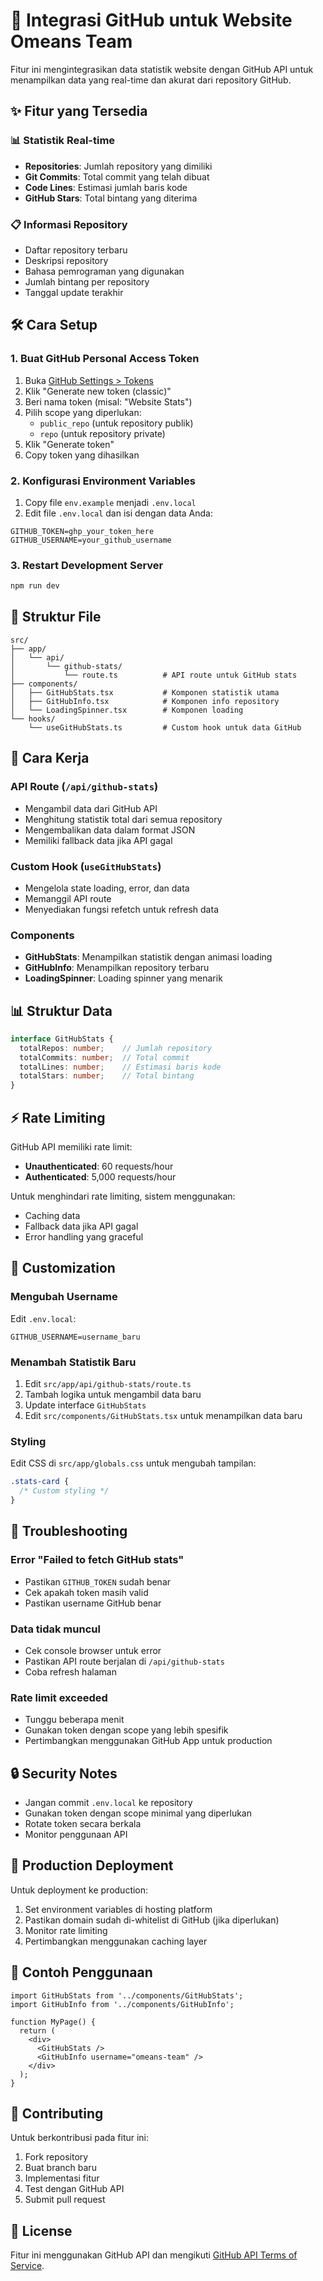 # 🚀 Integrasi GitHub untuk Website Omeans Team

Fitur ini mengintegrasikan data statistik website dengan GitHub API untuk menampilkan data yang real-time dan akurat dari repository GitHub.

## ✨ Fitur yang Tersedia

### 📊 Statistik Real-time
- **Repositories**: Jumlah repository yang dimiliki
- **Git Commits**: Total commit yang telah dibuat
- **Code Lines**: Estimasi jumlah baris kode
- **GitHub Stars**: Total bintang yang diterima

### 📋 Informasi Repository
- Daftar repository terbaru
- Deskripsi repository
- Bahasa pemrograman yang digunakan
- Jumlah bintang per repository
- Tanggal update terakhir

## 🛠️ Cara Setup

### 1. Buat GitHub Personal Access Token

1. Buka [GitHub Settings > Tokens](https://github.com/settings/tokens)
2. Klik "Generate new token (classic)"
3. Beri nama token (misal: "Website Stats")
4. Pilih scope yang diperlukan:
   - `public_repo` (untuk repository publik)
   - `repo` (untuk repository private)
5. Klik "Generate token"
6. Copy token yang dihasilkan

### 2. Konfigurasi Environment Variables

1. Copy file `env.example` menjadi `.env.local`
2. Edit file `.env.local` dan isi dengan data Anda:

```env
GITHUB_TOKEN=ghp_your_token_here
GITHUB_USERNAME=your_github_username
```

### 3. Restart Development Server

```bash
npm run dev
```

## 📁 Struktur File

```
src/
├── app/
│   └── api/
│       └── github-stats/
│           └── route.ts          # API route untuk GitHub stats
├── components/
│   ├── GitHubStats.tsx           # Komponen statistik utama
│   ├── GitHubInfo.tsx            # Komponen info repository
│   └── LoadingSpinner.tsx        # Komponen loading
└── hooks/
    └── useGitHubStats.ts         # Custom hook untuk data GitHub
```

## 🔧 Cara Kerja

### API Route (`/api/github-stats`)
- Mengambil data dari GitHub API
- Menghitung statistik total dari semua repository
- Mengembalikan data dalam format JSON
- Memiliki fallback data jika API gagal

### Custom Hook (`useGitHubStats`)
- Mengelola state loading, error, dan data
- Memanggil API route
- Menyediakan fungsi refetch untuk refresh data

### Components
- **GitHubStats**: Menampilkan statistik dengan animasi loading
- **GitHubInfo**: Menampilkan repository terbaru
- **LoadingSpinner**: Loading spinner yang menarik

## 📊 Struktur Data

```typescript
interface GitHubStats {
  totalRepos: number;    // Jumlah repository
  totalCommits: number;  // Total commit
  totalLines: number;    // Estimasi baris kode
  totalStars: number;    // Total bintang
}
```

## ⚡ Rate Limiting

GitHub API memiliki rate limit:
- **Unauthenticated**: 60 requests/hour
- **Authenticated**: 5,000 requests/hour

Untuk menghindari rate limiting, sistem menggunakan:
- Caching data
- Fallback data jika API gagal
- Error handling yang graceful

## 🎨 Customization

### Mengubah Username
Edit `.env.local`:
```env
GITHUB_USERNAME=username_baru
```

### Menambah Statistik Baru
1. Edit `src/app/api/github-stats/route.ts`
2. Tambah logika untuk mengambil data baru
3. Update interface `GitHubStats`
4. Edit `src/components/GitHubStats.tsx` untuk menampilkan data baru

### Styling
Edit CSS di `src/app/globals.css` untuk mengubah tampilan:
```css
.stats-card {
  /* Custom styling */
}
```

## 🚨 Troubleshooting

### Error "Failed to fetch GitHub stats"
- Pastikan `GITHUB_TOKEN` sudah benar
- Cek apakah token masih valid
- Pastikan username GitHub benar

### Data tidak muncul
- Cek console browser untuk error
- Pastikan API route berjalan di `/api/github-stats`
- Coba refresh halaman

### Rate limit exceeded
- Tunggu beberapa menit
- Gunakan token dengan scope yang lebih spesifik
- Pertimbangkan menggunakan GitHub App untuk production

## 🔒 Security Notes

- Jangan commit `.env.local` ke repository
- Gunakan token dengan scope minimal yang diperlukan
- Rotate token secara berkala
- Monitor penggunaan API

## 🚀 Production Deployment

Untuk deployment ke production:

1. Set environment variables di hosting platform
2. Pastikan domain sudah di-whitelist di GitHub (jika diperlukan)
3. Monitor rate limiting
4. Pertimbangkan menggunakan caching layer

## 📝 Contoh Penggunaan

```tsx
import GitHubStats from '../components/GitHubStats';
import GitHubInfo from '../components/GitHubInfo';

function MyPage() {
  return (
    <div>
      <GitHubStats />
      <GitHubInfo username="omeans-team" />
    </div>
  );
}
```

## 🤝 Contributing

Untuk berkontribusi pada fitur ini:

1. Fork repository
2. Buat branch baru
3. Implementasi fitur
4. Test dengan GitHub API
5. Submit pull request

## 📄 License

Fitur ini menggunakan GitHub API dan mengikuti [GitHub API Terms of Service](https://docs.github.com/en/rest/overview/terms-of-service).

